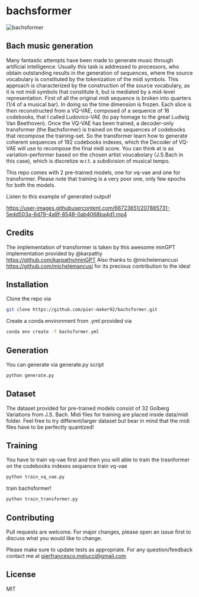 # bachsformer
![bachsformer](https://user-images.githubusercontent.com/66723651/207885919-bccaca01-c8ac-4a56-909b-cb9bad1e01de.png)

## Bach music generation
Many fantastic attempts have been made to generate music through artificial intelligence. Usually this task is addressed to processors, who obtain outstanding results in the generation of sequences, where the source vocabulary is constituted by the tokenization of the midi symbols. This approach is characterized by the construction of the source vocabulary, as it is not midi symbols that constitute it, but is mediated by a mid-level representation. First of all the original midi sequence is broken into quarters (1/4 of a musical bar). In doing so the time dimension is frozen. Each slice is then reconstructed from a VQ-VAE, composed of a sequence of 16 codebooks, that I called Ludovico-VAE (to pay homage to the great Ludwig Van Beethoven). Once the VQ-VAE has been trained, a decoder-only transformer (the Bachsformer) is trained on the sequences of codebooks that recompose the training-set.
So the transformer learn how to generate coherent sequences of 192 codebooks indexes, which the Decoder of VQ-VAE will use to recompose the final midi score.
You can think at is as variation-performer based on the chosen artist voucabolary (J.S.Bach in this case), which is discretize w.r.t. a subdivision of musical tempo.

This repo comes with 2 pre-trained models, one for vq-vae and one for transformer. Please note that training is a very poor one, only few epochs for both the models.

Listen to this example of generated output!

https://user-images.githubusercontent.com/66723651/207885731-5edd503a-6d79-4a9f-8548-0ab4068ba4d1.mp4

## Credits
The implementation of transformer is taken by this awesome minGPT implementation provided by @karpathy
https://github.com/karpathy/minGPT
Also thanks to @michelemancusi https://github.com/michelemancusi for its precious contribution to the idea!

## Installation

Clone the repo via 
```bash
git clone https://github.com/pier-maker92/bachsformer.git
```
Create a conda environment from .yml provided via
```bash
conda env create -f bachsformer.yml
```

## Generation
You can generate via generate.py script
```bash
python generate.py
```

## Dataset
The dataset provided for pre-trained models consist of 32 Golberg Variations from J.S. Bach. Midi files for training are placed inside data/midi folder. Feel free to try different/larger dataset but bear in mind that the midi files have to be perfectly quantized!

## Training
You have to train vq-vae first and then you will able to train the trasnformer on the codebooks indexes sequence
train vq-vae
```bash
python train_vq_vae.py
```
train bachsformer!
```bash
python train_transformer.py
```

## Contributing

Pull requests are welcome. For major changes, please open an issue first
to discuss what you would like to change.

Please make sure to update tests as appropriate.
For any question/feedback contact me at pierfrancesco.melucci@gmail.com

## License

MIT
